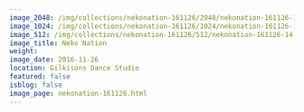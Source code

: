 ```yaml
---
image_2048: /img/collections/nekonation-161126/2048/nekonation-161126-14.jpg
image_1024: /img/collections/nekonation-161126/1024/nekonation-161126-14.jpg
image_512: /img/collections/nekonation-161126/512/nekonation-161126-14.jpg
image_title: Neko Nation
weight: 
image_date: 2016-11-26
location: Gilkisons Dance Studio
featured: false
isblog: false
image_page: nekonation-161126.html
---
```

